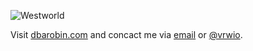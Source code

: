 ![Westworld](https://raw.githubusercontent.com/dbarobin/dbarobin/master/westworld-new.jpg "Westworld")

Visit [dbarobin.com](https://dbarobin.com) and concact me via [email](mailto:blockxyz@gmail.com) or [@vrwio](https://twitter.com/vrwio).